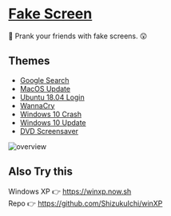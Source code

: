 # [Fake Screen](https://sh1zuku.csie.io/fake-screen)

🤔 Prank your friends with fake screens. 😲

## Themes

- [Google Search](https://sh1zuku.csie.io/fake-screen/#/google)
- [MacOS Update](https://sh1zuku.csie.io/fake-screen/#/macOS)
- [Ubuntu 18.04 Login](https://sh1zuku.csie.io/fake-screen/#/ubuntu)
- [WannaCry](https://sh1zuku.csie.io/fake-screen/#/wannacry)
- [Windows 10 Crash](https://sh1zuku.csie.io/fake-screen/#/win10-crash)
- [Windows 10 Update](https://sh1zuku.csie.io/fake-screen/#/win10-update)
- [DVD Screensaver](https://sh1zuku.csie.io/fake-screen/#/dvd-screensaver)


![overview](https://i.imgur.com/dbKTf7y.png)


## Also Try this

Windows XP 👉 https://winxp.now.sh  
Repo 👉 https://github.com/ShizukuIchi/winXP